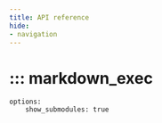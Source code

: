 ```yaml
---
title: API reference
hide:
- navigation
---
```


# ::: markdown_exec
    options:
        show_submodules: true
